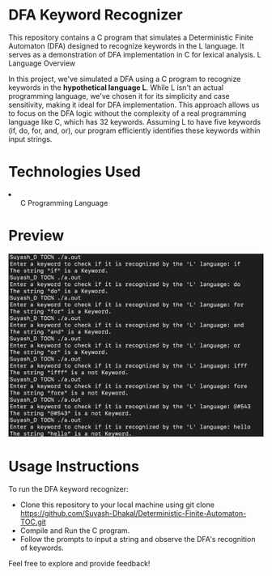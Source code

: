 <h1>DFA Keyword Recognizer</h1>

This repository contains a C program that simulates a Deterministic Finite Automaton (DFA) designed to recognize keywords in the L language. It serves as a demonstration of DFA implementation in C for lexical analysis.
L Language Overview

In this project, we've simulated a DFA using a C program to recognize keywords in the <b>hypothetical language L</b>. While L isn't an actual programming language, we've chosen it for its simplicity and case sensitivity, making it ideal for DFA implementation. This approach allows us to focus on the DFA logic without the complexity of a real programming language like C, which has 32 keywords.
Assuming L to have five keywords (if, do, for, and, or), our program efficiently identifies these keywords within input strings.

<h1>Technologies Used</h1>
<li><ul>C Programming Language</ul>
</li>

<h1>Preview</h1>
<img src="KEYdfa.png">

<h1>Usage Instructions</h1>

To run the DFA keyword recognizer:

* Clone this repository to your local machine using git clone https://github.com/Suyash-Dhakal/Deterministic-Finite-Automaton-TOC.git
* Compile and Run the C program.
* Follow the prompts to input a string and observe the DFA's recognition of keywords.

Feel free to explore and provide feedback!